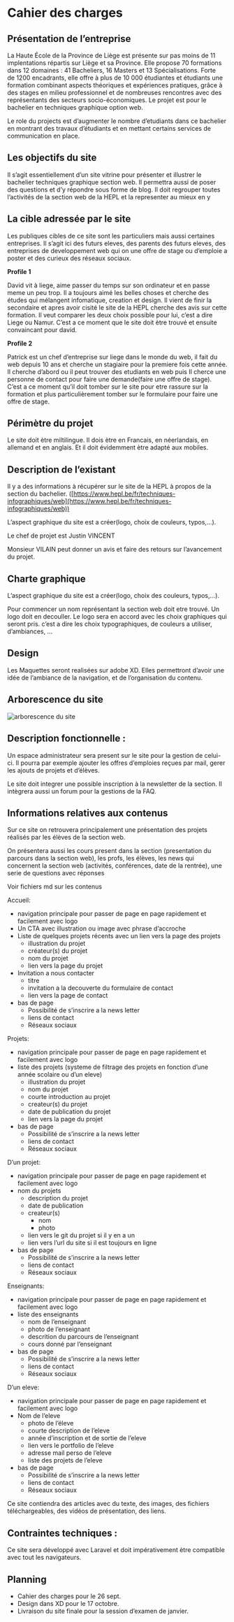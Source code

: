 # Cahier des charges

## **Présentation de l’entreprise**

La Haute École de la Province de Liège est présente sur pas moins de 11 implentations répartis sur Liège et sa Province. Elle propose 70 formations dans 12 domaines : 41 Bacheliers, 16 Masters et 13 Spécialisations. Forte de 1200 encadrants, elle offre à plus de 10 000 étudiantes et étudiants une formation combinant aspects théoriques et expériences pratiques, grâce à des stages en milieu professionnel et de nombreuses rencontres avec des représentants des secteurs socio-économiques. Le projet est pour le bachelier en techniques graphique option web.

Le role du projects est d’augmenter le nombre d’etudiants dans ce bachelier en montrant des travaux d’étudiants et en mettant certains services de communication en place.

## **Les objectifs du site**

Il s’agit essentiellement d’un site vitrine pour présenter et illustrer le bachelier techniques graphique section web. Il permettra aussi de poser des questions et d’y répondre sous forme de blog. Il doit regrouper toutes l’activités de la section web de la HEPL et la representer au mieux en y

## **La cible adressée par le site**

Les publiques cibles de ce site sont les particuliers mais aussi certaines entreprises. Il s’agit ici des futurs eleves, des parents des futurs eleves, des entreprises de developpement web qui on une offre de stage ou d’emploie a poster et des curieux des réseaux sociaux.

**Profile 1**

David vit à liege, aime passer du temps sur son ordinateur et en passe meme un peu trop. Il a toujours aimé les belles choses et cherche des études qui mélangent infomatique, creation et design. Il vient de finir la secondaire et apres avoir cisité le site de la HEPL cherche des avis sur cette formation. Il veut comparer les deux choix possible pour lui, c’est a dire Liege ou Namur. C’est a ce moment que le site doit ètre trouvé et ensuite convaincant pour david.

**Profile 2**

Patrick est un chef d’entreprise sur liege dans le monde du web, il fait du web depuis 10 ans et cherche un stagiaire pour la premiere fois cette année. Il cherche d’abord ou il peut trouver des etudiants en web puis Il cherce une personne de contact pour faire une demande(faire une offre de stage). C’est a ce moment qu’il doit tomber sur le site pour etre rassure sur la formation et plus particulièrement tomber sur le formulaire pour faire une offre de stage.

## **Périmètre du projet**

Le site doit ètre miltilingue. Il dois ètre en Francais, en néerlandais, en allemand et en anglais. Et il doit évidemment ètre adapté aux mobiles. 

## **Description de l’existant**

Il y a des informations à récupérer sur le site de la HEPL à propos de la section du bachelier. ([https://www.hepl.be/fr/techniques-infographiques/web](https://www.hepl.be/fr/techniques-infographiques/web))

L’aspect graphique du site est a créer(logo, choix de couleurs, typos,…).

Le chef de projet est Justin VINCENT

Monsieur VILAIN peut donner un avis et faire des retours sur l’avancement du projet.

## Charte graphique

L’aspect graphique du site est a créer(logo, choix des couleurs, typos,…).

Pour commencer un nom représentant la section web doit etre trouvé. Un logo doit en decouller. Le logo sera en accord avec les choix graphiques qui seront pris. c’est a dire les choix typographiques, de couleurs a utiliser, d’ambiances, …

## **Design**

Les Maquettes seront realisées sur adobe XD. Elles permettront d’avoir une idée de l’ambiance de la navigation, et de l’organisation du contenu.

## **Arborescence du site**

![arborescence du site](./Illustrations/arborescence.jpg)

## **Description fonctionnelle :**

Un espace administrateur sera present sur le site pour la gestion de celui-ci. Il pourra par exemple ajouter les offres d’emploies reçues par mail, gerer les ajouts de projets et d’élèves.

Le site doit integrer une possible inscription à la newsletter de la section. Il intègrera aussi un forum pour la gestions de la FAQ.

## **Informations relatives aux contenus**

Sur ce site on retrouvera principalement une présentation des projets réalisés par les élèves de la section web.

On présentera aussi les cours present dans la section (presentation du parcours dans la section web), les profs, les élèves, les news qui concernent la section web (activités, conférences, date de la rentrée), une serie de questions avec réponses

Voir fichiers md sur les contenus

Accueil:
- navigation principale pour passer de page en page rapidement et facilement avec logo
- Un CTA avec illustration ou image avec phrase d’accroche
- Liste de quelques projets récents avec un lien vers la page des projets
  - illustration du projet
  - créateur(s) du projet
  - nom du projet
  - lien vers la page du projet
- Invitation a nous contacter
  - titre
  - invitation a la decouverte du formulaire de contact
  - lien vers la page de contact
- bas de page
  - Possibilité de s’inscrire a la news letter
  - liens de contact
  - Réseaux sociaux
  
Projets:
- navigation principale pour passer de page en page rapidement et facilement avec logo
- liste des projets (systeme de filtrage des projets en fonction d’une année scolaire ou d’un eleve)
  - illustration du projet
  - nom du projet
  - courte introduction au projet
  - createur(s) du projet
  - date de publication du projet
  - lien vers la page du projet
- bas de page
  - Possibilité de s’inscrire a la news letter
  - liens de contact
  - Réseaux sociaux

D’un projet:
- navigation principale pour passer de page en page rapidement et facilement avec logo
- nom du projets
  - description du projet
  - date de publication
  - createur(s)
    - nom
    - photo
  - lien vers le git du projet si il y en a un
  - lien vers l’url du site si il est toujours en ligne
- bas de page
  - Possibilité de s’inscrire a la news letter
  - liens de contact
  - Réseaux sociaux

Enseignants:
- navigation principale pour passer de page en page rapidement et facilement avec logo
- liste des enseignants
  - nom de l’enseignant
  - photo de l’enseignant
  - descrition du parcours de l’enseignant
  - cours donné par l’enseignant
- bas de page
  - Possibilité de s’inscrire a la news letter
  - liens de contact
  - Réseaux sociaux

D’un eleve:
- navigation principale pour passer de page en page rapidement et facilement avec logo
- Nom de l’eleve
  - photo de l’éleve
  - courte description de l’eleve
  - année d’inscription et de sortie de l’eleve
  - lien vers le portfolio de l’eleve
  - adresse mail perso de l’eleve
  - liste des projets de l’eleve
- bas de page
  - Possibilité de s’inscrire a la news letter
  - liens de contact
  - Réseaux sociaux

Ce site contiendra des articles avec du texte, des images, des fichiers téléchargeables, des vidéos de présentation, des liens.

## **Contraintes techniques :**

Ce site sera développé avec Laravel et doit impérativement ètre compatible avec tout les navigateurs.

## **Planning**

- Cahier des charges pour le 26 sept.
- Design dans XD pour le 17 octobre.
- Livraison du site finale pour la session d’examen de janvier.